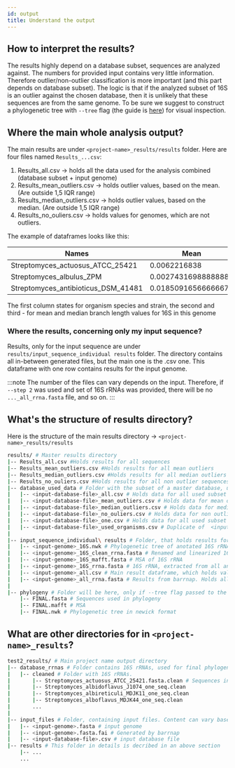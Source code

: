 ```yaml
---
id: output
title: Understand the output
---
```


## How to interpret the results?
The results highly depend on a database subset, sequences are analyzed against. The numbers for provided input contains very little information. Therefore outlier/non-outlier classification is more important (and this part depends on database subset). The logic is that if the analyzed subset of 16S is an outlier against the chosen database, then it is unlikely that these sequences are from the same genome. To be sure we suggest to construct a phylogenetic tree with `--tree` flag (the guide is [here](output2.md)) for visual inspection. 
## Where the main whole analysis output?
The main results are under `<project-name>_results/results` folder.  Here are four files named `Results_...csv`:
1. Results_all.csv -> holds all the data used for the analysis combined (database subset + input genome) 
2. Results_mean_outliers.csv -> holds outlier values, based on the mean. (Are outside 1,5 IQR range)
3. Results_median_outliers.csv -> holds outlier values, based on the median. (Are outside 1,5 IQR range)
4. Results_no_ouliers.csv -> holds values for genomes, which are not outliers.

The example of dataframes looks like this:

| Names                               | Mean                | Median      |
|-------------------------------------|---------------------|-------------|
| Streptomyces_actuosus_ATCC_25421    | 0.0062216838        | 0.010051875 |
| Streptomyces_albulus_ZPM            | 0.00274316988888889 | 0.002422559 |
| Streptomyces_antibioticus_DSM_41481 | 0.0185091656666667  | 0.016785757 |
The first column states for organism species and strain, the second and third - for mean and median branch length values for 16S in this genome

### Where the results, concerning only my input sequence?
Results, only for the input sequence are under `results/input_sequence_individual results` folder. The directory contains all in-between generated files, but the main one is the .csv one. This dataframe with one row contains results for the input genome. 

:::note
The number of the files can vary depends on the input. Therefore, if `--step 2` was used and set of 16S rRNAs was provided, there will be no  `..._all_rrna.fasta` file, and so on.
:::

## What's the structure of results directory?
Here is the structure of the main results directory -> `<project-name>_results/results`
```bash
results/ # Master results directory
|-- Results_all.csv #Holds results for all sequences 
|-- Results_mean_outliers.csv #Holds results for all mean outliers
|-- Results_median_outliers.csv #Holds results for all median outliers
|-- Results_no_ouliers.csv #Holds results for all non outlier sequences
|-- database_used_data # Folder with the subset of a master database, used for computation
|   |-- <input-database-file>_all.csv # Holds data for all used subset
|   |-- <input-database-file>_mean_outliers.csv # Holds data for mean outliers in a database subset
|   |-- <input-database-file>_median_outliers.csv # Holds data for median outliers in a database subset
|   |-- <input-database-file>_no_ouliers.csv # Holds data for non outliers in a database subset
|   |-- <input-database-file>_one.csv # Holds data for all used subset
|   |-- <input-database-file>_used_organisms.csv # Duplicate of  <input-database-file>_all.csv. Will be removed soon
|
|-- input_sequence_individual\ results # Folder, that holds results for an input sequence
|   |-- <input-genome>_16S.nwk # Phylogenetic tree of anotated 16S rRNA
|   |-- <input-genome>_16S_clean_rrna.fasta # Renamed and linearized 16S rRNAs. Fasta headers are filename now 
|   |-- <input-genome>_16S_mafft.fasta # MSA of 16S rRNA
|   |-- <input-genome>_16S_rrna.fasta # 16S rRNA, extracted from all annotated rRNA. Must be renamed prior to use. 
|   |-- <input-genome>_all.csv # Main result dataframe, which holds values for mean and median branch length as a measure of intragenomic variability
|   |-- <input-genome>_all_rrna.fasta # Results from barrnap. Holds all anotated rRNAs.
|
|-- phylogeny # Folder will be here, only if --tree flag passed to the script. Results of final phylogenetic tree computation. For more info see Create plots and phylogenetic trees guide
    |-- FINAL.fasta # Sequences used in phylogeny 
    |-- FINAL.mafft # MSA 
    |-- FINAL.nwk # Phylogenetic tree in newick format
```

## What are other directories for in `<project-name>_results`?

```bash
test2_results/ # Main project name output directory
|-- database_rrnas # Folder contains 16S rRNAs, used for final phylogenetic tree building. One file for one genome. Sequences are in fasta format, therefore should open in any text editor.
|   |-- cleaned # Folder with 16S rRNAs.
|       |-- Streptomyces_actuosus_ATCC_25421.fasta.clean # Sequences in fasta format. 
|       |-- Streptomyces_albidoflavus_J1074_one_seq.clean
|       |-- Streptomyces_albireticuli_MDJK11_one_seq.clean
|       |-- Streptomyces_alboflavus_MDJK44_one_seq.clean
|       ...
|
|-- input_files # Folder, containing input files. Content can vary based on input files
|   |-- <input-genome>.fasta # input genome
|   |-- <input-genome>.fasta.fai # Generated by barrnap
|   |-- <input-database-file>.csv # input database file
|-- results # This folder in details is decribed in an above section
    |-- ...
    ...
```